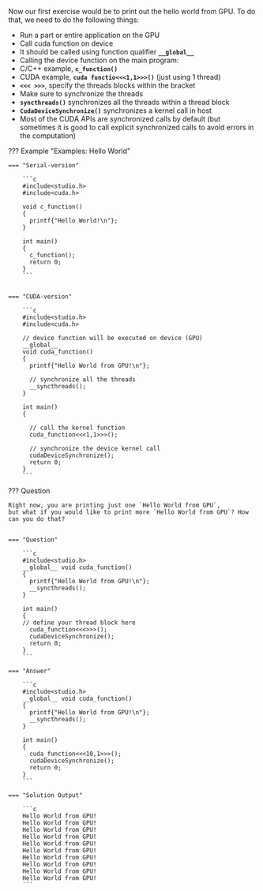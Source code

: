 
Now our first exercise would be to print out the hello world from GPU.
To do that, we need to do the following things:

 - Run a part or entire application on the GPU
 - Call cuda function on device
 - It should be called using function qualifier **`__global__`**
 - Calling the device function on the main program:
 - C/C++ example, **`c_function()`**
 - CUDA example, **`cuda functio<<<1,1>>>()`** (just using 1 thread)
 - **`<<< >>>`**, specify the threads blocks within the bracket
 - Make sure to synchronize the threads
 - **`syncthreads()`** synchronizes all the threads within a thread block
 - **`CudaDeviceSynchronize()`** synchronizes a kernel call in host
 - Most of the CUDA APIs are synchronized calls by default (but sometimes
   it is good to call explicit synchronized calls to avoid errors
   in the computation)

??? Example "Examples: Hello World"

    === "Serial-version"

        ```c
        #include<studio.h>
        #include<cuda.h>
        
        void c_function()
        {
          printf{"Hello World!\n"};
        }
        
        int main()
        {
          c_function();
          return 0;
        }
        ```


    === "CUDA-version"

        ```c
        #include<studio.h>
        #include<cuda.h>
        
        // device function will be executed on device (GPU) 
        __global__
        void cuda_function()
        {
          printf{"Hello World from GPU!\n"};
          
          // synchronize all the threads
          __syncthreads();
        }
   
        int main()
        {
        
          // call the kernel function 
          cuda_function<<<1,1>>>();
          
          // synchronize the device kernel call
          cudaDeviceSynchronize();
          return 0;
        }
        ```


??? Question

    Right now, you are printing just one `Hello World from GPU`,
    but what if you would like to print more `Hello World from GPU`? How can you do that?


    === "Question"

        ```c
        #include<studio.h>
        __global__ void cuda_function()
        {
          printf{"Hello World from GPU!\n"};
          __syncthreads();
        }

        int main()
        {
        // define your thread block here
          cuda_function<<<>>>();
          cudaDeviceSynchronize();
          return 0;
        }
        ```
    
    === "Answer"
  
        ```c
        #include<studio.h>
        __global__ void cuda_function()
        {
          printf{"Hello World from GPU!\n"};
          __syncthreads();
        }

        int main()
        {
          cuda_function<<<10,1>>>();
          cudaDeviceSynchronize();
          return 0;
        }
        ```

    === "Solution Output"

        ```c
        Hello World from GPU!
        Hello World from GPU!
        Hello World from GPU!
        Hello World from GPU!
        Hello World from GPU!
        Hello World from GPU!
        Hello World from GPU!
        Hello World from GPU!
        Hello World from GPU!
        Hello World from GPU!
        ```
